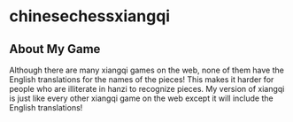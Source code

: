 # chinesechessxiangqi
## About My Game

Although there are many xiangqi games on the web, none of them have the English translations for the names of the pieces! This makes it harder for people who are illiterate in hanzi to recognize pieces. My version of xiangqi is just like every other xiangqi game on the web except it will include the English translations!



